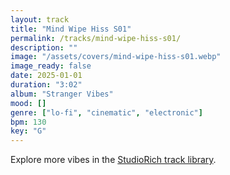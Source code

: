 ```yaml
---
layout: track
title: "Mind Wipe Hiss S01"
permalink: /tracks/mind-wipe-hiss-s01/
description: ""
image: "/assets/covers/mind-wipe-hiss-s01.webp"
image_ready: false
date: 2025-01-01
duration: "3:02"
album: "Stranger Vibes"
mood: []
genre: ["lo-fi", "cinematic", "electronic"]
bpm: 130
key: "G"
---
```


Explore more vibes in the [StudioRich track library](/tracks/).
